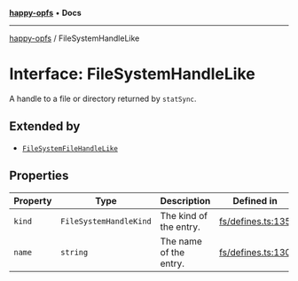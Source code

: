 [**happy-opfs**](../README.md) • **Docs**

***

[happy-opfs](../README.md) / FileSystemHandleLike

# Interface: FileSystemHandleLike

A handle to a file or directory returned by `statSync`.

## Extended by

- [`FileSystemFileHandleLike`](FileSystemFileHandleLike.md)

## Properties

| Property | Type | Description | Defined in |
| ------ | ------ | ------ | ------ |
| `kind` | `FileSystemHandleKind` | The kind of the entry. | [fs/defines.ts:135](https://github.com/JiangJie/happy-opfs/blob/a4847fb43bf2d37df760679e172324cb91fbf2ca/src/fs/defines.ts#L135) |
| `name` | `string` | The name of the entry. | [fs/defines.ts:130](https://github.com/JiangJie/happy-opfs/blob/a4847fb43bf2d37df760679e172324cb91fbf2ca/src/fs/defines.ts#L130) |
